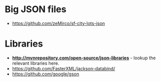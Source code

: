 # Big JSON files
- https://github.com/zeMirco/sf-city-lots-json

# Libraries
- **http://mvnrepository.com/open-source/json-libraries** - lookup the relevant libraries here.
- https://github.com/FasterXML/jackson-databind/
- https://github.com/google/gson
